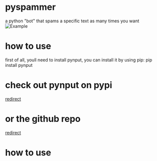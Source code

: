 # pyspammer
a python "bot" that spams a specific text as many times you want
![Example](../master/img.png)

# how to use
first of all, youll need to install pynput, you can install it by using pip: pip install pynput

# check out pynput on pypi
[redirect](https://pypi.org/project/pynput/)

# or the github repo
[redirect](https://github.com/moses-palmer/pynput)

# how to use
